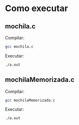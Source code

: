 # Como executar

  ## mochila.c

  Compilar:
  
  ```bash
  gcc mochila.c
  ```
  
  Executar:
  
  
  ```bash
  ./a.out
  ```
  
   ## mochilaMemorizada.c

  Compilar:
  
  ```bash
  gcc mochilaMemorizada.c
  ```
  
  Executar:
  
  
  ```bash
  ./a.out
  ```
